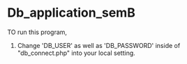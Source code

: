 # Db_application_semB

TO run this program,

1. Change 'DB_USER' as well as 'DB_PASSWORD' inside of "db_connect.php" into your local setting.


